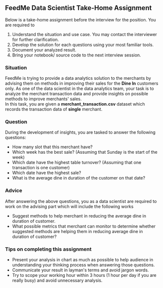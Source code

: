 ## FeedMe Data Scientist Take-Home Assignment
Below is a take-home assignment before the interview for the position. You are required to
1. Understand the situation and use case. You may contact the interviewer for further clarification.
2. Develop the solution for each questions using your most familiar tools.
3. Document your analyzed result.
4. Bring your notebook/ source code to the next interview session.

### Situation
FeedMe is trying to provide a data analytics solution to the merchants by advising them on methods in improving their sales for the **Dine In** customers only. As one of the data scientist in the data analytics team, your task is to analyze the merchant transaction data and provide insights on possible methods to improve merchants' sales. <br />
In this task, you are given a **merchant_transaction.csv** dataset which records the transaction data of **single** merchant.

### Question
During the development of insights, you are tasked to answer the following questions:
- How many slot that this merchant have?
- Which week has the best sale? (Assuming that Sunday is the start of the week)
- Which date have the highest table turnover? (Assuming that one transaction is one customer)
- Which date have the highest sale?
- What is the average dine in duration of the customer on that date?

### Advice
After answering the above questions, you as a data scientist are required to work on the advising part which will include the following works
- Suggest methods to help merchant in reducing the average dine in duration of customer.
- What possible metrics that merchant can monitor to determine whether suggested methods are helping them in reducing average dine in duration of customer?

### Tips on completing this assignment
- Present your analysis in chart as much as possible to help audience in understanding your thinking process when answering those questions.
- Communicate your result in layman's terms and avoid jargon words.
- Try to scope your working hour within 3 hours (1 hour per day if you are really busy) and avoid unnecessary analysis.
